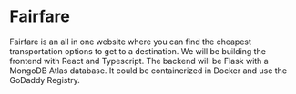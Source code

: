 # Fairfare

Fairfare is an all in one website where you can find the cheapest transportation options to get to a destination. We will be building the frontend with React and Typescript. The backend will be Flask with a MongoDB Atlas database. It could be containerized in Docker and use the GoDaddy Registry.